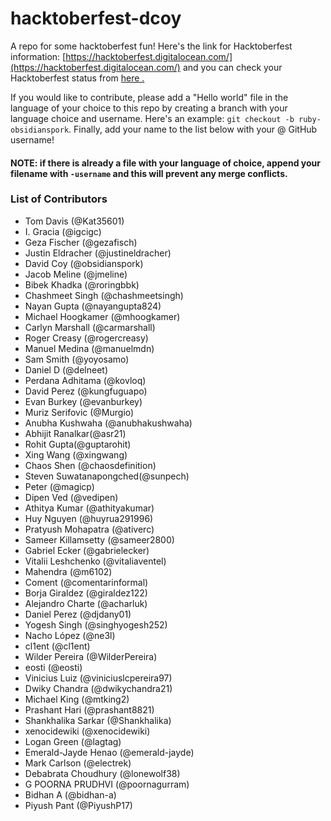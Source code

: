 # hacktoberfest-dcoy

A repo for some hacktoberfest fun! Here's the link for Hacktoberfest information: [https://hacktoberfest.digitalocean.com/](https://hacktoberfest.digitalocean.com/) and you can check your Hacktoberfest status from [here .](https://hacktoberfestchecker.herokuapp.com)

If you would like to contribute, please add a "Hello world" file in the language of your choice to this repo by creating a branch with your language choice and username. Here's an example: `git checkout -b ruby-obsidianspork`. Finally, add your name to the list below with your @ GitHub username!

#### NOTE: if there is already a file with your language of choice, append your filename with `-username` and this will prevent any merge conflicts.

### List of Contributors

- Tom Davis (@Kat35601)
- I. Gracia (@igcigc)
- Geza Fischer (@gezafisch)
- Justin Eldracher (@justineldracher)
- David Coy (@obsidianspork)
- Jacob Meline (@jmeline)
- Bibek Khadka (@roringbbk)
- Chashmeet Singh (@chashmeetsingh)
- Nayan Gupta (@nayangupta824)
- Michael Hoogkamer (@mhoogkamer)
- Carlyn Marshall (@carmarshall)
- Roger Creasy (@rogercreasy)
- Manuel Medina (@manuelmdn)
- Sam Smith (@yoyosamo)
- Daniel D (@delneet)
- Perdana Adhitama (@kovloq)
- David Perez (@kungfuguapo)
- Evan Burkey (@evanburkey)
- Muriz Serifovic (@Murgio)
- Anubha Kushwaha (@anubhakushwaha)
- Abhijit Ranalkar(@asr21)
- Rohit Gupta(@guptarohit)
- Xing Wang (@xingwang)
- Chaos Shen (@chaosdefinition)
- Steven Suwatanapongched(@sunpech)
- Peter (@magicp)
- Dipen Ved (@vedipen)
- Athitya Kumar (@athityakumar)
- Huy Nguyen (@huyrua291996)
- Pratyush Mohapatra (@ativerc)
- Sameer Killamsetty (@sameer2800)
- Gabriel Ecker (@gabrielecker)
- Vitalii Leshchenko (@vitaliaventel)
- Mahendra (@m6102)
- Coment (@comentarinformal)
- Borja Giraldez (@giraldez122)
- Alejandro Charte (@acharluk)
- Daniel Perez (@djdany01)
- Yogesh Singh (@singhyogesh252)
- Nacho López (@ne3l)
- cl1ent (@cl1ent)
- Wilder Pereira (@WilderPereira)
- eosti (@eosti)
- Vinicius Luiz (@viniciuslcpereira97)
- Dwiky Chandra (@dwikychandra21)
- Michael King (@mtking2)
- Prashant Hari (@prashant8821)
- Shankhalika Sarkar (@Shankhalika)
- xenocidewiki (@xenocidewiki)
- Logan Green (@lagtag)
- Emerald-Jayde Henao (@emerald-jayde)
- Mark Carlson (@electrek)
- Debabrata Choudhury (@lonewolf38)
- G POORNA PRUDHVI (@poornagurram)
- Bidhan A (@bidhan-a)
- Piyush Pant (@PiyushP17)
